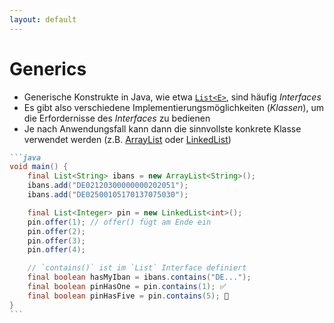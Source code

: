 ```yaml
---
layout: default
---
```


<Footer
    text="🎁 Objektorientierte Programmierung"
/>

# Generics <SubHeading text="Interfaces und Implementierungen"/>

<div class="grid grid-cols-12 gap-6">
<div class="col-span-6">

- Generische Konstrukte in Java, wie etwa [`List<E>`](https://docs.oracle.com/en/java/javase/22/docs/api/java.base/java/util/List.html), sind häufig _Interfaces_
- Es gibt also verschiedene Implementierungsmöglichkeiten (_Klassen_), um die Erfordernisse des _Interfaces_ zu bedienen
- Je nach Anwendungsfall kann dann die sinnvollste konkrete Klasse verwendet werden (z.B. [ArrayList](https://docs.oracle.com/en/java/javase/22/docs/api/java.base/java/util/ArrayList.html) oder [LinkedList](https://docs.oracle.com/en/java/javase/22/docs/api/java.base/java/util/LinkedList.html))

</div>
<div class="col-span-6">

````md magic-move
```java
void main() {
    final List<String> ibans = new ArrayList<String>();
    ibans.add("DE02120300000000202051");
    ibans.add("DE02500105170137075030");

    final List<Integer> pin = new LinkedList<int>();
    pin.offer(1); // offer() fügt am Ende ein
    pin.offer(2);
    pin.offer(3);
    pin.offer(4);

    // `contains()` ist im `List` Interface definiert
    final boolean hasMyIban = ibans.contains("DE...");
    final boolean pinHasOne = pin.contains(1); ✅
    final boolean pinHasFive = pin.contains(5); 🚫
}
```
````

</div>
</div>

<PageNumber/>
